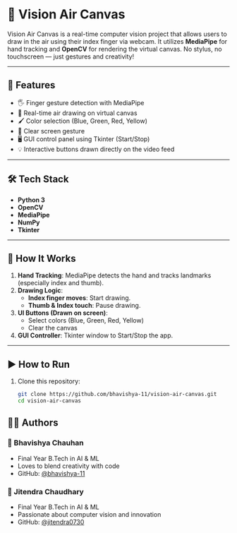 # 🎨 Vision Air Canvas

Vision Air Canvas is a real-time computer vision project that allows users to draw in the air using their index finger via webcam. It utilizes **MediaPipe** for hand tracking and **OpenCV** for rendering the virtual canvas. No stylus, no touchscreen — just gestures and creativity!

---

## 📌 Features

- 🖐️ Finger gesture detection with MediaPipe
- 🎨 Real-time air drawing on virtual canvas
- 🖌️ Color selection (Blue, Green, Red, Yellow)
- 🧼 Clear screen gesture
- 🖥️ GUI control panel using Tkinter (Start/Stop)
- 💡 Interactive buttons drawn directly on the video feed

---

## 🛠️ Tech Stack

- **Python 3**
- **OpenCV**
- **MediaPipe**
- **NumPy**
- **Tkinter**

---

## 🚀 How It Works

1. **Hand Tracking**: MediaPipe detects the hand and tracks landmarks (especially index and thumb).
2. **Drawing Logic**:
   - **Index finger moves**: Start drawing.
   - **Thumb & Index touch**: Pause drawing.
3. **UI Buttons (Drawn on screen)**:
   - Select colors (Blue, Green, Red, Yellow)
   - Clear the canvas
4. **GUI Controller**: Tkinter window to Start/Stop the app.

---

## ▶️ How to Run

1. Clone this repository:
   ```bash
   git clone https://github.com/bhavishya-11/vision-air-canvas.git
   cd vision-air-canvas
## 👨‍💻 Authors

### 🧠 Bhavishya Chauhan  
- Final Year B.Tech in AI & ML  
- Loves to blend creativity with code  
- GitHub: [@bhavishya-11](https://github.com/bhavishya-11)

### 🧠 Jitendra Chaudhary 
- Final Year B.Tech in AI & ML  
- Passionate about computer vision and innovation  
- GitHub: [@jitendra0730](https://github.com/jitendra0730)

